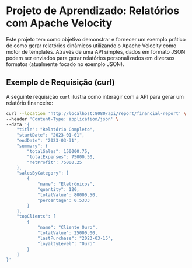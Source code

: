 # Projeto de Aprendizado: Relatórios com Apache Velocity

Este projeto tem como objetivo demonstrar e fornecer um exemplo prático de como gerar relatórios dinâmicos utilizando o Apache Velocity como motor de templates. Através de uma API simples, dados em formato JSON podem ser enviados para gerar relatórios personalizados em diversos formatos (atualmente focado no exemplo JSON).

## Exemplo de Requisição (curl)

A seguinte requisição `curl` ilustra como interagir com a API para gerar um relatório financeiro:

```bash
curl --location 'http://localhost:8080/api/report/financial-report' \
--header 'Content-Type: application/json' \
--data '{
    "title": "Relatório Completo",
    "startDate": "2023-01-01",
    "endDate": "2023-03-31",
    "summary": {
        "totalSales": 150000.75,
        "totalExpenses": 75000.50,
        "netProfit": 75000.25
    },
    "salesByCategory": [
        {
            "name": "Eletrônicos",
            "quantity": 120,
            "totalValue": 80000.50,
            "percentage": 0.5333
        }
    ],
    "topClients": [
        {
            "name": "Cliente Ouro",
            "totalValue": 25000.00,
            "lastPurchase": "2023-03-15",
            "loyaltyLevel": "Ouro"
        }
    ]
}'

